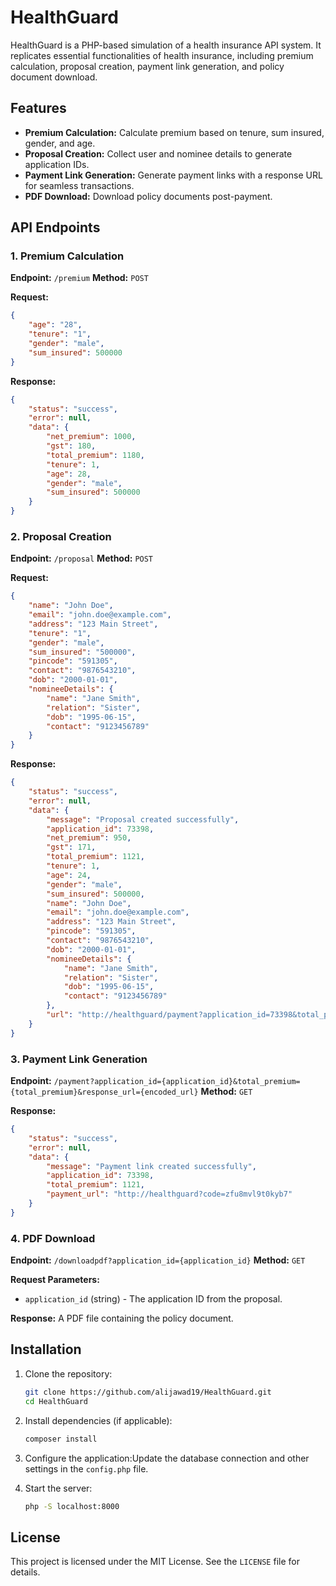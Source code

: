 # HealthGuard

HealthGuard is a PHP-based simulation of a health insurance API system. It replicates essential functionalities of health insurance, including premium calculation, proposal creation, payment link generation, and policy document download.

## Features

- **Premium Calculation:** Calculate premium based on tenure, sum insured, gender, and age.
- **Proposal Creation:** Collect user and nominee details to generate application IDs.
- **Payment Link Generation:** Generate payment links with a response URL for seamless transactions.
- **PDF Download:** Download policy documents post-payment.

## API Endpoints

### 1. Premium Calculation

**Endpoint:** `/premium`
**Method:** `POST`

**Request:**

```json
{
    "age": "28",
    "tenure": "1",
    "gender": "male",
    "sum_insured": 500000
}
```

**Response:**

```json
{
    "status": "success",
    "error": null,
    "data": {
        "net_premium": 1000,
        "gst": 180,
        "total_premium": 1180,
        "tenure": 1,
        "age": 28,
        "gender": "male",
        "sum_insured": 500000
    }
}
```

### 2. Proposal Creation

**Endpoint:** `/proposal`
**Method:** `POST`

**Request:**

```json
{
    "name": "John Doe",
    "email": "john.doe@example.com",
    "address": "123 Main Street",
    "tenure": "1",
    "gender": "male",
    "sum_insured": "500000",
    "pincode": "591305",
    "contact": "9876543210",
    "dob": "2000-01-01",
    "nomineeDetails": {
        "name": "Jane Smith",
        "relation": "Sister",
        "dob": "1995-06-15",
        "contact": "9123456789"
    }
}
```

**Response:**

```json
{
    "status": "success",
    "error": null,
    "data": {
        "message": "Proposal created successfully",
        "application_id": 73398,
        "net_premium": 950,
        "gst": 171,
        "total_premium": 1121,
        "tenure": 1,
        "age": 24,
        "gender": "male",
        "sum_insured": 500000,
        "name": "John Doe",
        "email": "john.doe@example.com",
        "address": "123 Main Street",
        "pincode": "591305",
        "contact": "9876543210",
        "dob": "2000-01-01",
        "nomineeDetails": {
            "name": "Jane Smith",
            "relation": "Sister",
            "dob": "1995-06-15",
            "contact": "9123456789"
        },
        "url": "http://healthguard/payment?application_id=73398&total_premium=1121"
    }
}
```

### 3. Payment Link Generation

**Endpoint:** `/payment?application_id={application_id}&total_premium={total_premium}&response_url={encoded_url}`
**Method:** `GET`

**Response:**

```json
{
    "status": "success",
    "error": null,
    "data": {
        "message": "Payment link created successfully",
        "application_id": 73398,
        "total_premium": 1121,
        "payment_url": "http://healthguard?code=zfu8mvl9t0kyb7"
    }
}
```

### 4. PDF Download

**Endpoint:** `/downloadpdf?application_id={application_id}`
**Method:** `GET`

**Request Parameters:**

- `application_id` (string) - The application ID from the proposal.

**Response:**
A PDF file containing the policy document.

## Installation

1. Clone the repository:

   ```bash
   git clone https://github.com/alijawad19/HealthGuard.git
   cd HealthGuard
   ```
2. Install dependencies (if applicable):

   ```bash
   composer install
   ```
3. Configure the application:Update the database connection and other settings in the `config.php` file.
4. Start the server:

   ```bash
   php -S localhost:8000
   ```

## License

This project is licensed under the MIT License. See the `LICENSE` file for details.
